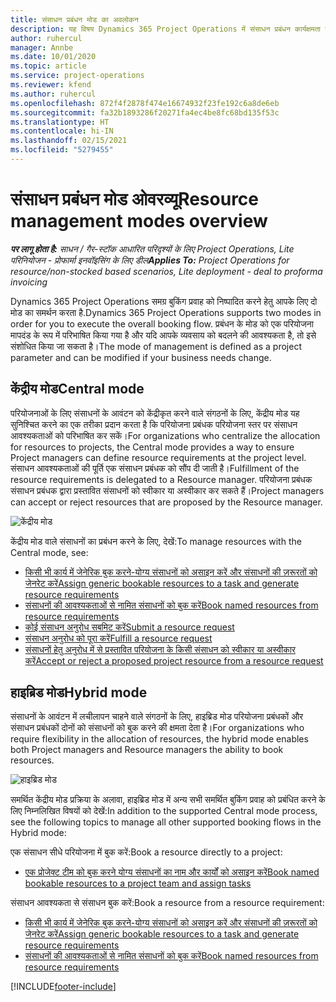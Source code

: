 ```yaml
---
title: संसाधन प्रबंधन मोड का अवलोकन
description: यह विषय Dynamics 365 Project Operations में संसाधन प्रबंधन कार्यक्षमता के बारे में जानकारी प्रदान करता है.
author: ruhercul
manager: Annbe
ms.date: 10/01/2020
ms.topic: article
ms.service: project-operations
ms.reviewer: kfend
ms.author: ruhercul
ms.openlocfilehash: 872f4f2878f474e16674932f23fe192c6a8de6eb
ms.sourcegitcommit: fa32b1893286f20271fa4ec4be8fc68bd135f53c
ms.translationtype: HT
ms.contentlocale: hi-IN
ms.lasthandoff: 02/15/2021
ms.locfileid: "5279455"
---
```

# <a name="resource-management-modes-overview"></a><span data-ttu-id="067f1-103">संसाधन प्रबंधन मोड ओवरव्यू</span><span class="sxs-lookup"><span data-stu-id="067f1-103">Resource management modes overview</span></span>

<span data-ttu-id="067f1-104">_**पर लागू होता है:** साधन / गैर-स्टॉक आधारित परिदृश्यों के लिए Project Operations, Lite परिनियोजन - प्रोफार्मा इनवॉइसिंग के लिए डील_</span><span class="sxs-lookup"><span data-stu-id="067f1-104">_**Applies To:** Project Operations for resource/non-stocked based scenarios, Lite deployment - deal to proforma invoicing_</span></span>


<span data-ttu-id="067f1-105">Dynamics 365 Project Operations समग्र बुकिंग प्रवाह को निष्पादित करने हेतु आपके लिए दो मोड का समर्थन करता है.</span><span class="sxs-lookup"><span data-stu-id="067f1-105">Dynamics 365 Project Operations supports two modes in order for you to execute the overall booking flow.</span></span> <span data-ttu-id="067f1-106">प्रबंधन के मोड को एक परियोजना मापदंड के रूप में परिभाषित किया गया है और यदि आपके व्यवसाय को बदलने की आवश्यकता है, तो इसे संशोधित किया जा सकता है।</span><span class="sxs-lookup"><span data-stu-id="067f1-106">The mode of management is defined as a project parameter and can be modified if your business needs change.</span></span>    

## <a name="central-mode"></a><span data-ttu-id="067f1-107">केंद्रीय मोड</span><span class="sxs-lookup"><span data-stu-id="067f1-107">Central mode</span></span>
<span data-ttu-id="067f1-108">परियोजनाओं के लिए संसाधनों के आवंटन को केंद्रीकृत करने वाले संगठनों के लिए, केंद्रीय मोड यह सुनिश्चित करने का एक तरीका प्रदान करता है कि परियोजना प्रबंधक परियोजना स्तर पर संसाधन आवश्यकताओं को परिभाषित कर सकें।</span><span class="sxs-lookup"><span data-stu-id="067f1-108">For organizations who centralize the allocation for resources to projects, the Central mode provides a way to ensure Project managers can define resource requirements at the project level.</span></span> <span data-ttu-id="067f1-109">संसाधन आवश्यकताओं की पूर्ति एक संसाधन प्रबंधक को सौंप दी जाती है।</span><span class="sxs-lookup"><span data-stu-id="067f1-109">Fulfillment of the resource requirements is delegated to a Resource manager.</span></span> <span data-ttu-id="067f1-110">परियोजना प्रबंधक संसाधन प्रबंधक द्वारा प्रस्तावित संसाधनों को स्वीकार या अस्वीकार कर सकते हैं।</span><span class="sxs-lookup"><span data-stu-id="067f1-110">Project managers can accept or reject resources that are proposed by the Resource manager.</span></span>

![केंद्रीय मोड](./media/resource-management-central.png)

<span data-ttu-id="067f1-112">केंद्रीय मोड वाले संसाधनों का प्रबंधन करने के लिए, देखें:</span><span class="sxs-lookup"><span data-stu-id="067f1-112">To manage resources with the Central mode, see:</span></span>

- [<span data-ttu-id="067f1-113">किसी भी कार्य में जेनेरिक बुक करने-योग्य संसाधनों को असाइन करें और संसाधनों की ज़रूरतों को जेनरेट करें</span><span class="sxs-lookup"><span data-stu-id="067f1-113">Assign generic bookable resources to a task and generate resource requirements</span></span>](https://docs.microsoft.com/dynamics365/project-service/assign-generic-bookable-resource)
- [<span data-ttu-id="067f1-114">संसाधनों की आवश्यकताओं से नामित संसाधनों को बुक करें</span><span class="sxs-lookup"><span data-stu-id="067f1-114">Book named resources from resource requirements</span></span>](https://docs.microsoft.com/dynamics365/project-service/book-named-resource)
- [<span data-ttu-id="067f1-115">कोई संसाधन अनुरोध सबमिट करें</span><span class="sxs-lookup"><span data-stu-id="067f1-115">Submit a resource request</span></span>](https://docs.microsoft.com/dynamics365/project-service/submit-resource-request)
- [<span data-ttu-id="067f1-116">संसाधन अनुरोध को पूरा करें</span><span class="sxs-lookup"><span data-stu-id="067f1-116">Fulfill a resource request</span></span>](https://docs.microsoft.com/dynamics365/project-service/resource-management-fulfill-requests)
- [<span data-ttu-id="067f1-117">संसाधनों हेतु अनुरोध में से प्रस्तावित परियोजना के किसी संसाधन को स्वीकार या अस्वीकार करें</span><span class="sxs-lookup"><span data-stu-id="067f1-117">Accept or reject a proposed project resource from a resource request</span></span>](https://docs.microsoft.com/dynamics365/project-service/accept-reject-proposed-resource)

## <a name="hybrid-mode"></a><span data-ttu-id="067f1-118">हाइब्रिड मोड</span><span class="sxs-lookup"><span data-stu-id="067f1-118">Hybrid mode</span></span>
<span data-ttu-id="067f1-119">संसाधनों के आवंटन में लचीलापन चाहने वाले संगठनों के लिए, हाइब्रिड मोड परियोजना प्रबंधकों और संसाधन प्रबंधकों दोनों को संसाधनों को बुक करने की क्षमता देता है।</span><span class="sxs-lookup"><span data-stu-id="067f1-119">For organizations who require flexibility in the allocation of resources, the hybrid mode enables both Project managers and Resource managers the ability to book resources.</span></span>

![हाइब्रिड मोड](./media/resource-management-hybrid.png)

<span data-ttu-id="067f1-121">समर्थित केंद्रीय मोड प्रक्रिया के अलावा, हाइब्रिड मोड में अन्य सभी समर्थित बुकिंग प्रवाह को प्रबंधित करने के लिए निम्नलिखित विषयों को देखें:</span><span class="sxs-lookup"><span data-stu-id="067f1-121">In addition to the supported Central mode process, see the following topics to manage all other supported booking flows in the Hybrid mode:</span></span>

<span data-ttu-id="067f1-122">एक संसाधन सीधे परियोजना में बुक करें:</span><span class="sxs-lookup"><span data-stu-id="067f1-122">Book a resource directly to a project:</span></span>
- [<span data-ttu-id="067f1-123">एक प्रोजेक्ट टीम को बुक करने योग्य संसाधनों का नाम और कार्यों को असाइन करें</span><span class="sxs-lookup"><span data-stu-id="067f1-123">Book named bookable resources to a project team and assign tasks</span></span>](https://docs.microsoft.com/dynamics365/project-service/assign-named-bookable-resource)

<span data-ttu-id="067f1-124">संसाधन आवश्यकता से संसाधन बुक करें:</span><span class="sxs-lookup"><span data-stu-id="067f1-124">Book a resource from a resource requirement:</span></span>
- [<span data-ttu-id="067f1-125">किसी भी कार्य में जेनेरिक बुक करने-योग्य संसाधनों को असाइन करें और संसाधनों की ज़रूरतों को जेनरेट करें</span><span class="sxs-lookup"><span data-stu-id="067f1-125">Assign generic bookable resources to a task and generate resource requirements</span></span>](https://docs.microsoft.com/dynamics365/project-service/assign-generic-bookable-resource)
- [<span data-ttu-id="067f1-126">संसाधनों की आवश्यकताओं से नामित संसाधनों को बुक करें</span><span class="sxs-lookup"><span data-stu-id="067f1-126">Book named resources from resource requirements</span></span>](https://docs.microsoft.com/dynamics365/project-service/book-named-resource)


[!INCLUDE[footer-include](../includes/footer-banner.md)]